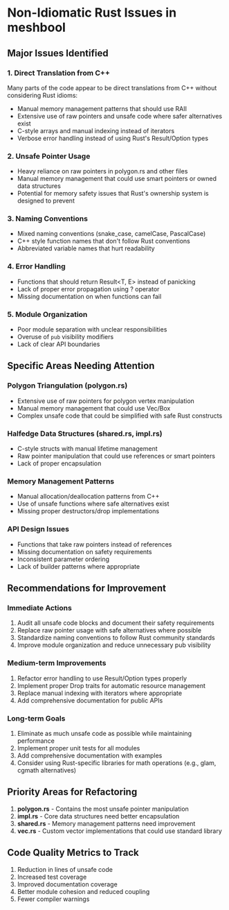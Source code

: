 # Non-Idiomatic Rust Issues in meshbool

## Major Issues Identified

### 1. Direct Translation from C++
Many parts of the code appear to be direct translations from C++ without considering Rust idioms:
- Manual memory management patterns that should use RAII
- Extensive use of raw pointers and unsafe code where safer alternatives exist
- C-style arrays and manual indexing instead of iterators
- Verbose error handling instead of using Rust's Result/Option types

### 2. Unsafe Pointer Usage
- Heavy reliance on raw pointers in polygon.rs and other files
- Manual memory management that could use smart pointers or owned data structures
- Potential for memory safety issues that Rust's ownership system is designed to prevent

### 3. Naming Conventions
- Mixed naming conventions (snake_case, camelCase, PascalCase)
- C++ style function names that don't follow Rust conventions
- Abbreviated variable names that hurt readability

### 4. Error Handling
- Functions that should return Result<T, E> instead of panicking
- Lack of proper error propagation using ? operator
- Missing documentation on when functions can fail

### 5. Module Organization
- Poor module separation with unclear responsibilities
- Overuse of `pub` visibility modifiers
- Lack of clear API boundaries

## Specific Areas Needing Attention

### Polygon Triangulation (polygon.rs)
- Extensive use of raw pointers for polygon vertex manipulation
- Manual memory management that could use Vec/Box
- Complex unsafe code that could be simplified with safe Rust constructs

### Halfedge Data Structures (shared.rs, impl.rs)
- C-style structs with manual lifetime management
- Raw pointer manipulation that could use references or smart pointers
- Lack of proper encapsulation

### Memory Management Patterns
- Manual allocation/deallocation patterns from C++
- Use of unsafe functions where safe alternatives exist
- Missing proper destructors/drop implementations

### API Design Issues
- Functions that take raw pointers instead of references
- Missing documentation on safety requirements
- Inconsistent parameter ordering
- Lack of builder patterns where appropriate

## Recommendations for Improvement

### Immediate Actions
1. Audit all unsafe code blocks and document their safety requirements
2. Replace raw pointer usage with safe alternatives where possible
3. Standardize naming conventions to follow Rust community standards
4. Improve module organization and reduce unnecessary pub visibility

### Medium-term Improvements
1. Refactor error handling to use Result/Option types properly
2. Implement proper Drop traits for automatic resource management
3. Replace manual indexing with iterators where appropriate
4. Add comprehensive documentation for public APIs

### Long-term Goals
1. Eliminate as much unsafe code as possible while maintaining performance
2. Implement proper unit tests for all modules
3. Add comprehensive documentation with examples
4. Consider using Rust-specific libraries for math operations (e.g., glam, cgmath alternatives)

## Priority Areas for Refactoring

1. **polygon.rs** - Contains the most unsafe pointer manipulation
2. **impl.rs** - Core data structures need better encapsulation
3. **shared.rs** - Memory management patterns need improvement
4. **vec.rs** - Custom vector implementations that could use standard library

## Code Quality Metrics to Track

1. Reduction in lines of unsafe code
2. Increased test coverage
3. Improved documentation coverage
4. Better module cohesion and reduced coupling
5. Fewer compiler warnings